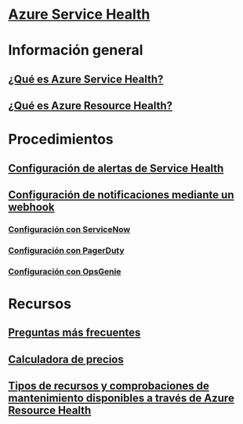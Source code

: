 # [Azure Service Health](index.md)

# Información general
## [¿Qué es Azure Service Health?](service-health-overview.md)
## [¿Qué es Azure Resource Health?](resource-health-overview.md)
# Procedimientos
## [Configuración de alertas de Service Health](../monitoring-and-diagnostics/monitoring-activity-log-alerts-on-service-notifications.md?toc=%2fazure%2fservice-health%2ftoc.json)
## [Configuración de notificaciones mediante un webhook](service-health-alert-webhook-guide.md)
### [Configuración con ServiceNow](service-health-alert-webhook-servicenow.md)
### [Configuración con PagerDuty](service-health-alert-webhook-pagerduty.md)
### [Configuración con OpsGenie](service-health-alert-webhook-opsgenie.md)
# Recursos
## [Preguntas más frecuentes](resource-health-faq.md)
## [Calculadora de precios](https://azure.microsoft.com/pricing/calculator/)
## [Tipos de recursos y comprobaciones de mantenimiento disponibles a través de Azure Resource Health](resource-health-checks-resource-types.md)

